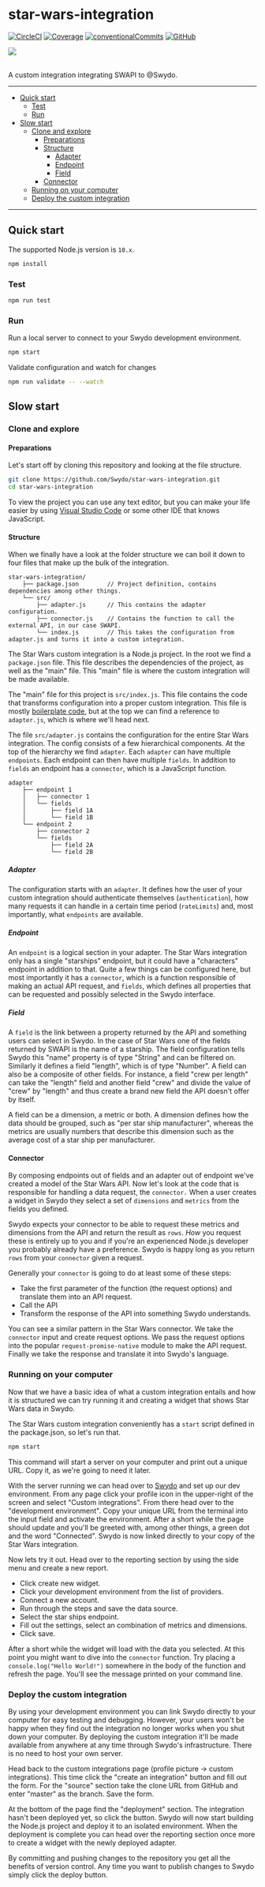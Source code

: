 # star-wars-integration

[![CircleCI](https://img.shields.io/circleci/build/github/Swydo/star-wars-integration/master.svg?label=circleci&style=flat-square)](https://circleci.com/gh/Swydo/star-wars-integration) [![Coverage](https://img.shields.io/badge/coverage-100%25-brightgreen.svg?style=flat-square)](https://istanbul.js.org/) [![conventionalCommits](https://img.shields.io/badge/conventional%20commits-1.0.0-yellow.svg?style=flat-square)](https://conventionalcommits.org) [![GitHub](https://img.shields.io/github/license/Swydo/custom-integrations.svg?style=flat-square)](https://github.com/Swydo/custom-integrations/blob/master/LICENSE)

<img src="https://user-images.githubusercontent.com/2283434/52522860-25eee400-2c8b-11e9-8602-f8de0d158600.png">

<br/>
<br/>

A custom integration integrating SWAPI to @Swydo.

---

<!-- START doctoc generated TOC please keep comment here to allow auto update -->
<!-- DON'T EDIT THIS SECTION, INSTEAD RE-RUN doctoc TO UPDATE -->


- [Quick start](#quick-start)
  - [Test](#test)
  - [Run](#run)
- [Slow start](#slow-start)
  - [Clone and explore](#clone-and-explore)
    - [Preparations](#preparations)
    - [Structure](#structure)
      - [Adapter](#adapter)
      - [Endpoint](#endpoint)
      - [Field](#field)
    - [Connector](#connector)
  - [Running on your computer](#running-on-your-computer)
  - [Deploy the custom integration](#deploy-the-custom-integration)

<!-- END doctoc generated TOC please keep comment here to allow auto update -->

---

## Quick start

The supported Node.js version is `10.x`.

```bash
npm install
```

### Test

```bash
npm run test
```

### Run

Run a local server to connect to your Swydo development environment.

```bash
npm start
```

Validate configuration and watch for changes

```bash
npm run validate -- --watch
```

## Slow start

### Clone and explore

#### Preparations

Let's start off by cloning this repository and looking at the file structure.

```sh
git clone https://github.com/Swydo/star-wars-integration.git
cd star-wars-integration
```

To view the project you can use any text editor, but you can make your life easier by using
[Visual Studio Code](https://code.visualstudio.com/) or some other IDE that knows JavaScript.

#### Structure

When we finally have a look at the folder structure we can boil it down to four files that make up the bulk of
the integration.

```
star-wars-integration/
    ├── package.json        // Project definition, contains dependencies among other things.
    └── src/
        ├── adapter.js      // This contains the adapter configuration.
        ├── connector.js    // Contains the function to call the external API, in our case SWAPI.
        └── index.js        // This takes the configuration from adapter.js and turns it into a custom integration.
```

The Star Wars custom integration is a Node.js project. In the root we find a `package.json` file.
This file describes the dependencies of the project, as well as the "main" file. This "main" file is where the custom
integration will be made available.

The "main" file for this project is `src/index.js`. This file contains the code that transforms configuration into
a proper custom integration. This file is mostly [boilerplate code](https://en.wikipedia.org/wiki/Boilerplate_code), but
at the top we can find a reference to `adapter.js`, which is where we'll head next.

The file `src/adapter.js` contains the configuration for the entire Star Wars integration. The config consists of a few
hierarchical components. At the top of the hierarchy we find `adapter`. Each `adapter` can have multiple `endpoints`.
Each endpoint can then have multiple `fields`. In addition to `fields` an endpoint has a `connector`, which is a
JavaScript function.

```
adapter
    ├── endpoint 1
    │   ├── connector 1
    │   └── fields
    │       ├── field 1A
    │       └── field 1B
    └── endpoint 2
        ├── connector 2
        └── fields
            ├── field 2A
            └── field 2B
```

##### Adapter

The configuration starts with an `adapter`. It defines how the user of your custom integration
should authenticate themselves (`authentication`), how many requests it can handle in a certain time period (`rateLimits`)
and, most importantly, what `endpoints` are available.

##### Endpoint

An `endpoint` is a logical section in your adapter. The Star Wars integration only has a single "starships"
endpoint, but it could have a "characters" endpoint in addition to that. Quite a few things can be configured
here, but most importantly it has a `connector`, which is a function responsible of making an actual API request, and 
`fields`, which defines all properties that can be requested and possibly selected in the Swydo interface.

##### Field

A `field` is the link between a property returned by the API and something users can select in Swydo. In the case of
Star Wars one of the fields returned by SWAPI is the name of a starship. The field configuration tells Swydo
this "name" property is of type "String" and can be filtered on. Similarly it defines a field "length", which is
of type "Number". A field can also be a composite of other fields. For instance, a field "crew per length" can take the
"length" field and another field "crew" and divide the value of "crew" by "length" and thus create a brand new field
the API doesn't offer by itself.

A field can be a dimension, a metric or both. A dimension defines how the data should be grouped, such as
"per star ship manufacturer", whereas the metrics are usually numbers that describe this dimension such as the average
cost of a star ship per manufacturer.

#### Connector

By composing endpoints out of fields and an adapter out of endpoint we've created a model of the Star Wars API. Now
let's look at the code that is responsible for handling a data request, the `connector.` When a user creates a widget
in Swydo they select a set of `dimensions` and `metrics` from the fields you defined.

Swydo expects your connector to be able to request these metrics and dimensions from the API and return the result
as `rows`. _How_ you request these is entirely up to you and if you're an experienced Node.js developer you probably
already have a preference. Swydo is happy long as you return `rows` from your `connector` given a request.

Generally your `connector` is going to do at least some of these steps:

- Take the first parameter of the function (the request options) and translate them into an API request.
- Call the API
- Transform the response of the API into something Swydo understands.

You can see a similar pattern in the Star Wars connector. We take the `connector` input and create request options. We
pass the request options into the popular `request-promise-native` module to make the API request. Finally we take the
response and translate it into Swydo's language.

### Running on your computer

Now that we have a basic idea of what a custom integration entails and how it is structured we can try running it
and creating a widget that shows Star Wars data in Swydo.

The Star Wars custom integration conveniently has a `start` script defined in the package.json, so let's run that.

```bash
npm start
```

This command will start a server on your computer and print out a unique URL. Copy it, as we're going to need it later.

With the server running we can head over to [Swydo](https://app.swydo.com) and set up our dev environment.
From any page click your profile icon in the upper-right of the screen and select "Custom integrations". From there
head over to the "development environment". Copy your unique URL from the terminal into the input field and activate
the environment. After a short while the page should update and you'll be greeted with, among other things, a green
dot and the word "Connected". Swydo is now linked directly to your copy of the Star Wars integration.

Now lets try it out. Head over to the reporting section by using the side menu and create a new report.

- Click create new widget.
- Click your development environment from the list of providers.
- Connect a new account.
- Run through the steps and save the data source.
- Select the star ships endpoint.
- Fill out the settings, select an combination of metrics and dimensions.
- Click save.

After a short while the widget will load with the data you selected. At this point you might want to dive into the
`connector` function. Try placing a `console.log("Hello World!")` somewhere in the body of the function and refresh the
page. You'll see the message printed on your command line.

### Deploy the custom integration

By using your development environment you can link Swydo directly to your computer for easy testing and debugging.
However, your users won't be happy when they find out the integration no longer works when you shut down your computer.
By deploying the custom integration it'll be made available from anywhere at any time through Swydo's
infrastructure. There is no need to host your own server.

Head back to the custom integrations page (profile picture -> custom integrations). This time click the 
"create an integration" button and fill out the form. For the "source" section take the clone URL from GitHub and enter
"master" as the branch. Save the form.

At the bottom of the page find the "deployment" section. The integration hasn't been deployed yet, so click the button.
Swydo will now start building the Node.js project and deploy it to an isolated environment. When the deployment is
complete you can head over the reporting section once more to create a widget with the newly deployed adapter.

By committing and pushing changes to the repository you get all the benefits of version control. Any time you want to
publish changes to Swydo simply click the deploy button.
